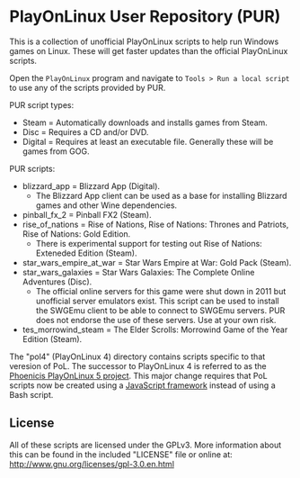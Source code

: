 # PlayOnLinux User Repository (PUR)

This is a collection of unofficial PlayOnLinux scripts to help run Windows games on Linux. These will get faster updates than the official PlayOnLinux scripts.

Open the `PlayOnLinux` program and navigate to `Tools > Run a local script` to use any of the scripts provided by PUR.

PUR script types:

* Steam = Automatically downloads and installs games from Steam.
* Disc = Requires a CD and/or DVD.
* Digital = Requires at least an executable file. Generally these will be games from GOG.

PUR scripts:

* blizzard_app = Blizzard App (Digital).
    * The Blizzard App client can be used as a base for installing Blizzard games and other Wine dependencies.
* pinball_fx_2 = Pinball FX2 (Steam).
* rise_of_nations = Rise of Nations, Rise of Nations: Thrones and Patriots, Rise of Nations: Gold Edition.
    * There is experimental support for testing out Rise of Nations: Exteneded Edition (Steam).
* star_wars_empire_at_war = Star Wars Empire at War: Gold Pack (Steam).
* star_wars_galaxies = Star Wars Galaxies: The Complete Online Adventures (Disc).
    * The official online servers for this game were shut down in 2011 but unofficial server emulators exist. This script can be used to install the SWGEmu client to be able to connect to SWGEmu servers. PUR does not endorse the use of these servers. Use at your own risk.
* tes_morrowind_steam = The Elder Scrolls: Morrowind Game of the Year Edition (Steam).

The "pol4" (PlayOnLinux 4) directory contains scripts specific to that veresion of PoL. The successor to PlayOnLinux 4 is referred to as the [Phoenicis PlayOnLinux 5 project](https://github.com/PhoenicisOrg/POL-POM-5). This major change requires that PoL scripts now be created using a [JavaScript framework](https://github.com/PhoenicisOrg/Scripts/wiki) instead of using a Bash script.


## License

All of these scripts are licensed under the GPLv3. More information about this can be found in the included "LICENSE" file or online at: http://www.gnu.org/licenses/gpl-3.0.en.html
